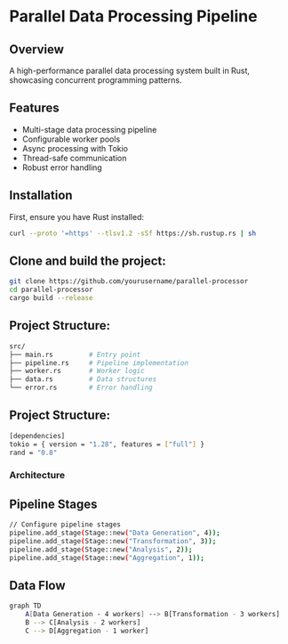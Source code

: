 # Parallel Data Processing Pipeline

## Overview
A high-performance parallel data processing system built in Rust, showcasing concurrent programming patterns.

## Features
- Multi-stage data processing pipeline
- Configurable worker pools
- Async processing with Tokio
- Thread-safe communication
- Robust error handling

## Installation

First, ensure you have Rust installed:
```bash
curl --proto '=https' --tlsv1.2 -sSf https://sh.rustup.rs | sh
```

## Clone and build the project:
```bash
git clone https://github.com/yourusername/parallel-processor
cd parallel-processor
cargo build --release
```


## Project Structure:
```bash
src/
├── main.rs         # Entry point
├── pipeline.rs     # Pipeline implementation
├── worker.rs       # Worker logic
├── data.rs         # Data structures
└── error.rs        # Error handling
```

## Project Structure:
```bash
[dependencies]
tokio = { version = "1.28", features = ["full"] }
rand = "0.8"
```

### Architecture
## Pipeline Stages

``` bash
// Configure pipeline stages
pipeline.add_stage(Stage::new("Data Generation", 4));
pipeline.add_stage(Stage::new("Transformation", 3));
pipeline.add_stage(Stage::new("Analysis", 2));
pipeline.add_stage(Stage::new("Aggregation", 1));
```

## Data Flow
```bash
graph TD
    A[Data Generation - 4 workers] --> B[Transformation - 3 workers]
    B --> C[Analysis - 2 workers]
    C --> D[Aggregation - 1 worker]
```




